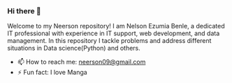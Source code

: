 ### Hi there 👋

Welcome to my Neerson repository! I am Nelson Ezumia Benle, a dedicated IT professional with experience in IT support, web development, and data management.
In this repository I tackle problems and address different situations in Data science(Python) and others.

- 📫 How to reach me: neerson09@gmail.com
- ⚡ Fun fact: I love Manga
